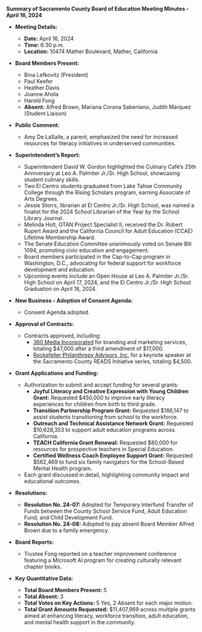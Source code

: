 **Summary of Sacramento County Board of Education Meeting Minutes - April 16, 2024**

- **Meeting Details:**
  - **Date:** April 16, 2024
  - **Time:** 6:30 p.m.
  - **Location:** 10474 Mather Boulevard, Mather, California

- **Board Members Present:**
  - Bina Lefkovitz (President)
  - Paul Keefer
  - Heather Davis
  - Joanne Ahola
  - Harold Fong
  - **Absent:** Alfred Brown, Mariana Corona Sabeniano, Judith Marquez (Student Liaison)

- **Public Comment:**
  - Amy De LaSalle, a parent, emphasized the need for increased resources for literacy initiatives in underserved communities.

- **Superintendent’s Report:**
  - Superintendent David W. Gordon highlighted the Culinary Café’s 25th Anniversary at Leo A. Palmiter Jr./Sr. High School, showcasing student culinary skills.
  - Two El Centro students graduated from Lake Tahoe Community College through the Rising Scholars program, earning Associate of Arts Degrees.
  - Jessie Storrs, librarian at El Centro Jr./Sr. High School, was named a finalist for the 2024 School Librarian of the Year by the School Library Journal.
  - Melinda Holt, OTAN Project Specialist II, received the Dr. Robert Rupert Award and the California Council for Adult Education (CCAE) Lifetime Membership Award.
  - The Senate Education Committee unanimously voted on Senate Bill 1094, promoting civic education and engagement.
  - Board members participated in the Cap-to-Cap program in Washington, D.C., advocating for federal support for workforce development and education.
  - Upcoming events include an Open House at Leo A. Palmiter Jr./Sr. High School on April 17, 2024, and the El Centro Jr./Sr. High School Graduation on April 18, 2024.

- **New Business - Adoption of Consent Agenda:**
  - Consent Agenda adopted.

- **Approval of Contracts:**
  - Contracts approved, including:
    - [360 Media Incorporated](https://www.360mediainc.com/) for branding and marketing services, totaling $47,000 after a third amendment of $17,000.
    - [Rockefeller Philanthropy Advisors, Inc.](https://www.rockpa.org/) for a keynote speaker at the Sacramento County READS Initiative series, totaling $4,500.

- **Grant Applications and Funding:**
  - Authorization to submit and accept funding for several grants:
    - **Joyful Literacy and Creative Expression with Young Children Grant:** Requested $450,000 to improve early literacy experiences for children from birth to third grade.
    - **Transition Partnership Program Grant:** Requested $186,147 to assist students transitioning from school to the workforce.
    - **Outreach and Technical Assistance Network Grant:** Requested $10,628,353 to support adult education programs across California.
    - **TEACH California Grant Renewal:** Requested $80,000 for resources for prospective teachers in Special Education.
    - **Certified Wellness Coach Employee Support Grant:** Requested $562,469 to fund six family navigators for the School-Based Mental Health program.
  - Each grant discussed in detail, highlighting community impact and educational outcomes.

- **Resolutions:**
  - **Resolution No. 24-07:** Adopted for Temporary Interfund Transfer of Funds between the County School Service Fund, Adult Education Fund, and Child Development Fund.
  - **Resolution No. 24-08:** Adopted to pay absent Board Member Alfred Brown due to a family emergency.

- **Board Reports:**
  - Trustee Fong reported on a teacher improvement conference featuring a Microsoft AI program for creating culturally relevant chapter books.

- **Key Quantitative Data:**
  - **Total Board Members Present:** 5
  - **Total Absent:** 3
  - **Total Votes on Key Actions:** 5 Yes, 2 Absent for each major motion.
  - **Total Grant Amounts Requested:** $11,407,969 across multiple grants aimed at enhancing literacy, workforce transition, adult education, and mental health support in the community.
